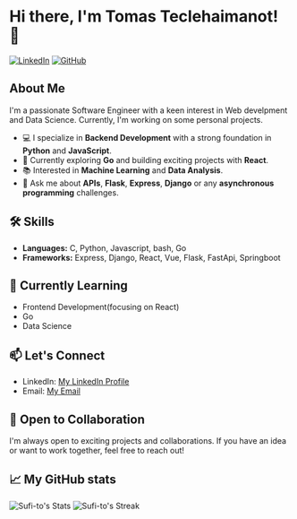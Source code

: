 # Hi there, I'm Tomas Teclehaimanot! 👋

[![LinkedIn](https://img.shields.io/badge/LinkedIn-Connect-blue)](https://www.linkedin.com/in/tomas-teclehaimanot)
[![GitHub](https://img.shields.io/badge/GitHub-Follow-brightgreen)](https://github.com/Sufi-to)

## About Me

I'm a passionate Software Engineer with a keen interest in Web develpment and
Data Science. Currently, I'm working on some personal projects.

- 💻 I specialize in **Backend Development** with a strong foundation in
**Python** and **JavaScript**.
- 🌱 Currently exploring **Go** and building exciting projects with **React**.
- 📚 Interested in **Machine Learning** and **Data Analysis**.
- 💬 Ask me about **APIs**, **Flask**, **Express**, **Django** or any
**asynchronous programming** challenges.

## 🛠️ Skills

- **Languages:** C, Python, Javascript, bash, Go
- **Frameworks:** Express, Django, React, Vue, Flask, FastApi, Springboot

## 🌱 Currently Learning

- Frontend Development(focusing on React)
- Go
- Data Science

## 📫 Let's Connect

- LinkedIn: [My LinkedIn Profile](https://www.linkedin.com/in/tomas-teclehaimanot)
- Email: [My Email](3thomas225@gmail.com)

## 🤝 Open to Collaboration

I'm always open to exciting projects and collaborations. If you have an idea or
want to work together, feel free to reach out!

## 📈 My GitHub stats

![Sufi-to's Stats](https://github-readme-stats.vercel.app/api?username=Sufi-to&theme=tokyonight&show_icons=true&hide_border=true&count_private=true)
![Sufi-to's Streak](https://github-readme-streak-stats.herokuapp.com/?user=Sufi-to&theme=tokyonight&hide_border=true)
